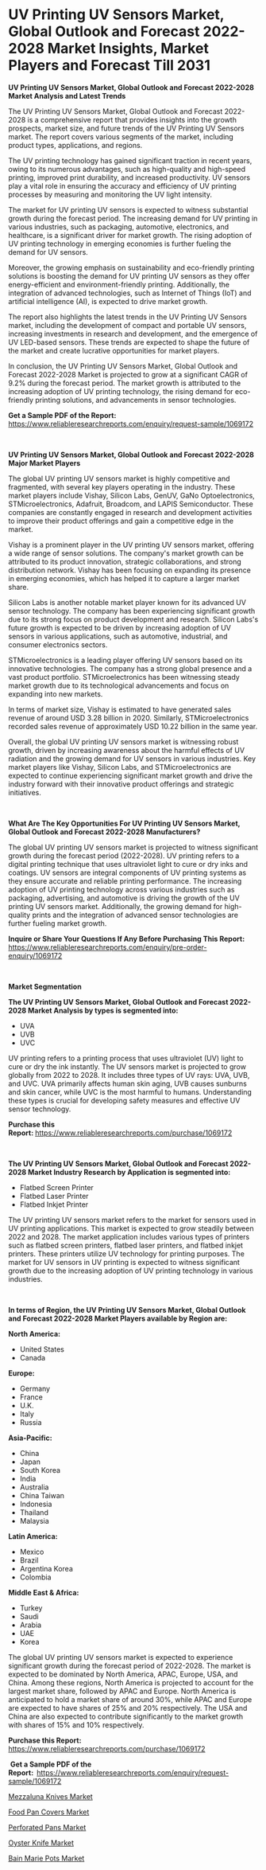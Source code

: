<p><h1>UV Printing UV Sensors Market, Global Outlook and Forecast 2022-2028 Market Insights, Market Players and Forecast Till 2031</h1></p><p><strong>UV Printing UV Sensors Market, Global Outlook and Forecast 2022-2028 Market Analysis and Latest Trends</strong></p>
<p><p>The UV Printing UV Sensors Market, Global Outlook and Forecast 2022-2028 is a comprehensive report that provides insights into the growth prospects, market size, and future trends of the UV Printing UV Sensors market. The report covers various segments of the market, including product types, applications, and regions.</p><p>The UV printing technology has gained significant traction in recent years, owing to its numerous advantages, such as high-quality and high-speed printing, improved print durability, and increased productivity. UV sensors play a vital role in ensuring the accuracy and efficiency of UV printing processes by measuring and monitoring the UV light intensity.</p><p>The market for UV printing UV sensors is expected to witness substantial growth during the forecast period. The increasing demand for UV printing in various industries, such as packaging, automotive, electronics, and healthcare, is a significant driver for market growth. The rising adoption of UV printing technology in emerging economies is further fueling the demand for UV sensors.</p><p>Moreover, the growing emphasis on sustainability and eco-friendly printing solutions is boosting the demand for UV printing UV sensors as they offer energy-efficient and environment-friendly printing. Additionally, the integration of advanced technologies, such as Internet of Things (IoT) and artificial intelligence (AI), is expected to drive market growth.</p><p>The report also highlights the latest trends in the UV Printing UV Sensors market, including the development of compact and portable UV sensors, increasing investments in research and development, and the emergence of UV LED-based sensors. These trends are expected to shape the future of the market and create lucrative opportunities for market players.</p><p>In conclusion, the UV Printing UV Sensors Market, Global Outlook and Forecast 2022-2028 Market is projected to grow at a significant CAGR of 9.2% during the forecast period. The market growth is attributed to the increasing adoption of UV printing technology, the rising demand for eco-friendly printing solutions, and advancements in sensor technologies.</p></p>
<p><strong>Get a Sample PDF of the Report:&nbsp;</strong> <a href="https://www.reliableresearchreports.com/enquiry/request-sample/1069172">https://www.reliableresearchreports.com/enquiry/request-sample/1069172</a></p>
<p>&nbsp;</p>
<p><strong>UV Printing UV Sensors Market, Global Outlook and Forecast 2022-2028 Major Market Players</strong></p>
<p><p>The global UV printing UV sensors market is highly competitive and fragmented, with several key players operating in the industry. These market players include Vishay, Silicon Labs, GenUV, GaNo Optoelectronics, STMicroelectronics, Adafruit, Broadcom, and LAPIS Semiconductor. These companies are constantly engaged in research and development activities to improve their product offerings and gain a competitive edge in the market.</p><p>Vishay is a prominent player in the UV printing UV sensors market, offering a wide range of sensor solutions. The company's market growth can be attributed to its product innovation, strategic collaborations, and strong distribution network. Vishay has been focusing on expanding its presence in emerging economies, which has helped it to capture a larger market share.</p><p>Silicon Labs is another notable market player known for its advanced UV sensor technology. The company has been experiencing significant growth due to its strong focus on product development and research. Silicon Labs's future growth is expected to be driven by increasing adoption of UV sensors in various applications, such as automotive, industrial, and consumer electronics sectors.</p><p>STMicroelectronics is a leading player offering UV sensors based on its innovative technologies. The company has a strong global presence and a vast product portfolio. STMicroelectronics has been witnessing steady market growth due to its technological advancements and focus on expanding into new markets.</p><p>In terms of market size, Vishay is estimated to have generated sales revenue of around USD 3.28 billion in 2020. Similarly, STMicroelectronics recorded sales revenue of approximately USD 10.22 billion in the same year.</p><p>Overall, the global UV printing UV sensors market is witnessing robust growth, driven by increasing awareness about the harmful effects of UV radiation and the growing demand for UV sensors in various industries. Key market players like Vishay, Silicon Labs, and STMicroelectronics are expected to continue experiencing significant market growth and drive the industry forward with their innovative product offerings and strategic initiatives.</p></p>
<p>&nbsp;</p>
<p><strong>What Are The Key Opportunities For UV Printing UV Sensors Market, Global Outlook and Forecast 2022-2028 Manufacturers?</strong></p>
<p><p>The global UV printing UV sensors market is projected to witness significant growth during the forecast period (2022-2028). UV printing refers to a digital printing technique that uses ultraviolet light to cure or dry inks and coatings. UV sensors are integral components of UV printing systems as they ensure accurate and reliable printing performance. The increasing adoption of UV printing technology across various industries such as packaging, advertising, and automotive is driving the growth of the UV printing UV sensors market. Additionally, the growing demand for high-quality prints and the integration of advanced sensor technologies are further fueling market growth.</p></p>
<p><strong>Inquire or Share Your Questions If Any Before Purchasing This Report:</strong> <a href="https://www.reliableresearchreports.com/enquiry/pre-order-enquiry/1069172">https://www.reliableresearchreports.com/enquiry/pre-order-enquiry/1069172</a></p>
<p>&nbsp;</p>
<p><strong>Market Segmentation</strong></p>
<p><strong>The UV Printing UV Sensors Market, Global Outlook and Forecast 2022-2028 Market Analysis by types is segmented into:</strong></p>
<p><ul><li>UVA</li><li>UVB</li><li>UVC</li></ul></p>
<p><p>UV printing refers to a printing process that uses ultraviolet (UV) light to cure or dry the ink instantly. The UV sensors market is projected to grow globally from 2022 to 2028. It includes three types of UV rays: UVA, UVB, and UVC. UVA primarily affects human skin aging, UVB causes sunburns and skin cancer, while UVC is the most harmful to humans. Understanding these types is crucial for developing safety measures and effective UV sensor technology.</p></p>
<p><strong>Purchase this Report:&nbsp;</strong><a href="https://www.reliableresearchreports.com/purchase/1069172">https://www.reliableresearchreports.com/purchase/1069172</a></p>
<p>&nbsp;</p>
<p><strong>The UV Printing UV Sensors Market, Global Outlook and Forecast 2022-2028 Market Industry Research by Application is segmented into:</strong></p>
<p><ul><li>Flatbed Screen Printer</li><li>Flatbed Laser Printer</li><li>Flatbed Inkjet Printer</li></ul></p>
<p><p>The UV printing UV sensors market refers to the market for sensors used in UV printing applications. This market is expected to grow steadily between 2022 and 2028. The market application includes various types of printers such as flatbed screen printers, flatbed laser printers, and flatbed inkjet printers. These printers utilize UV technology for printing purposes. The market for UV sensors in UV printing is expected to witness significant growth due to the increasing adoption of UV printing technology in various industries.</p></p>
<p>&nbsp;</p>
<p><strong>In terms of Region, the UV Printing UV Sensors Market, Global Outlook and Forecast 2022-2028 Market Players available by Region are:</strong></p>
<p>
    <p> <strong> North America: </strong>
        <ul>
            <li>United States</li>
            <li>Canada</li>
        </ul>
        </p> 
    <p> <strong> Europe: </strong>
        <ul>
            <li>Germany</li>
            <li>France</li>
            <li>U.K.</li>
            <li>Italy</li>
            <li>Russia</li>
        </ul>
        </p> 
    <p> <strong> Asia-Pacific: </strong>
        <ul>
            <li>China</li>
            <li>Japan</li>
            <li>South Korea</li>
            <li>India</li>
            <li>Australia</li>
            <li>China Taiwan</li>
            <li>Indonesia</li>
            <li>Thailand</li>
            <li>Malaysia</li>
        </ul>
        </p> 
    <p> <strong> Latin America: </strong>
        <ul>
            <li>Mexico</li>
            <li>Brazil</li>
            <li>Argentina Korea</li>
            <li>Colombia</li>
        </ul>
        </p> 
    <p> <strong> Middle East & Africa: </strong>
        <ul>
            <li>Turkey</li>
            <li>Saudi</li>
            <li>Arabia</li>
            <li>UAE</li>
            <li>Korea</li>
        </ul>
    </p>
    </p>
<p><p>The global UV printing UV sensors market is expected to experience significant growth during the forecast period of 2022-2028. The market is expected to be dominated by North America, APAC, Europe, USA, and China. Among these regions, North America is projected to account for the largest market share, followed by APAC and Europe. North America is anticipated to hold a market share of around 30%, while APAC and Europe are expected to have shares of 25% and 20% respectively. The USA and China are also expected to contribute significantly to the market growth with shares of 15% and 10% respectively.</p></p>
<p><strong>Purchase this Report: </strong><a href="https://www.reliableresearchreports.com/purchase/1069172">https://www.reliableresearchreports.com/purchase/1069172</a></p>
<p>&nbsp;<strong>Get a Sample PDF of the Report:&nbsp;&nbsp;</strong><a href="https://www.reliableresearchreports.com/enquiry/request-sample/1069172">https://www.reliableresearchreports.com/enquiry/request-sample/1069172</a></p>
<p><strong></strong></p>
<p><p><a href="https://medium.com/@larrytran2023/mezzaluna-knives-market-the-key-to-successful-business-strategy-forecast-till-2031-c4cb5b01e1dc">Mezzaluna Knives Market</a></p><p><a href="https://medium.com/@larrytran2023/analyzing-food-pan-covers-market-global-industry-perspective-and-forecast-2024-to-2031-e473544ab614">Food Pan Covers Market</a></p><p><a href="https://medium.com/@larrytran2023/perforated-pans-market-the-key-to-successful-business-strategy-forecast-till-2031-e74a75d82da6">Perforated Pans Market</a></p><p><a href="https://medium.com/@larrytran2023/oyster-knife-market-research-report-its-history-and-forecast-2024-to-2031-528d2d946051">Oyster Knife Market</a></p><p><a href="https://medium.com/@larrytran2023/bain-marie-pots-market-outlook-industry-overview-and-forecast-2024-to-2031-eb5fd08746c5">Bain Marie Pots Market</a></p></p>
